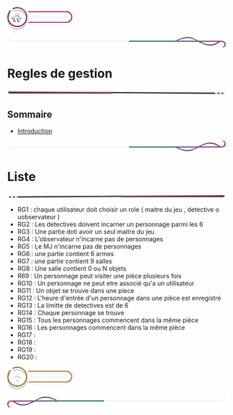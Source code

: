  <a href="../README.md">
  <img src="../assets/button/home_page.png" alt="Home page" style="width: 150px; height: auto;">
</a>

![border](../assets/line/border_deco_rt.png)

# Regles de gestion

![border](../assets/line/line-pink-point_l.png)

## Sommaire

- [Introduction](#introduction)

![border](../assets/line/border_deco_rb.png)

# Liste

![border](../assets/line/line-pink-point_r.png)

- RG1 : chaque utilisateur doit choisir un role ( maitre du jeu , detective o uobservateur )
- RG2 : Les detectives doivent incarner un personnage parmi les 6
- RG3 : Une partie doti avoir un seul maitre du jeu
- RG4 : L'observateur n'incarne pas de personnages
- RG5 : Le MJ n'incarne pas de personnages
- RG6 : une partie contient 6 armes
- RG7 : une partie contient 9 salles
- RG8 : Une salle contient 0 ou N objets
- R69 : Un personnage peut visiter une pièce plusieurs fois
- RG10 : Un personnage ne peut etre associé qu'a un utilisateur
- RG11 : Un objet se trouve dans une piece
- RG12 : L'heure d'entrée d'un personnage dans une pièce est enregistré
- RG13 : La limitte de detectives est de 6
- RG14 : Chaque personnage se trouve
- RG15 : Tous les personnages commencent dans la même pièce
- RG16 : Les personnages commencent dans la même pièce
- RG17 :
- RG18 :
- RG19 :
- RG20 :

<a href="#sommaire">
  <img src="../assets/button/back_to_top.png" alt="Back to top" style="width: 150px; height: auto;">
</a>

![border](../assets/line/border_deco_l.png)
